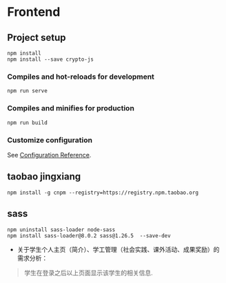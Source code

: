 # Frontend

## Project setup
```
npm install
npm install --save crypto-js
```

### Compiles and hot-reloads for development
```
npm run serve
```

### Compiles and minifies for production
```
npm run build
```

### Customize configuration
See [Configuration Reference](https://cli.vuejs.org/config/).


## taobao jingxiang
```
npm install -g cnpm --registry=https://registry.npm.taobao.org
```

## sass
```
npm uninstall sass-loader node-sass
npm install sass-loader@8.0.2 sass@1.26.5  --save-dev
```

* 关于学生个人主页（简介）、学工管理（社会实践、课外活动、成果奖励）的需求分析：
 > 学生在登录之后以上页面显示该学生的相关信息.


